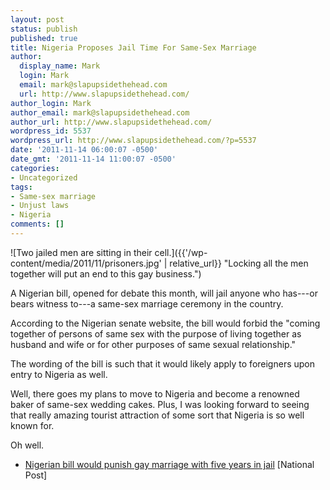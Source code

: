 ```yaml
---
layout: post
status: publish
published: true
title: Nigeria Proposes Jail Time For Same-Sex Marriage
author:
  display_name: Mark
  login: Mark
  email: mark@slapupsidethehead.com
  url: http://www.slapupsidethehead.com/
author_login: Mark
author_email: mark@slapupsidethehead.com
author_url: http://www.slapupsidethehead.com/
wordpress_id: 5537
wordpress_url: http://www.slapupsidethehead.com/?p=5537
date: '2011-11-14 06:00:07 -0500'
date_gmt: '2011-11-14 11:00:07 -0500'
categories:
- Uncategorized
tags:
- Same-sex marriage
- Unjust laws
- Nigeria
comments: []
---
```

![Two jailed men are sitting in their cell.]({{'/wp-content/media/2011/11/prisoners.jpg' | relative_url}} "Locking all the men together will put an end to this gay business.")

A Nigerian bill, opened for debate this month, will jail anyone who has---or bears witness to---a same-sex marriage ceremony in the country.

According to the Nigerian senate website, the bill would forbid the "coming together of persons of same sex with the purpose of living together as husband and wife or for other purposes of same sexual relationship."

The wording of the bill is such that it would likely apply to foreigners upon entry to Nigeria as well.

Well, there goes my plans to move to Nigeria and become a renowned baker of same-sex wedding cakes. Plus, I was looking forward to seeing that really amazing tourist attraction of some sort that Nigeria is so well known for.

Oh well.

- [Nigerian bill would punish gay marriage with five years in jail](http://news.nationalpost.com/2011/11/01/nigerian-bill-would-punish-gay-marriage-with-five-years-in-jail/) [National Post]
